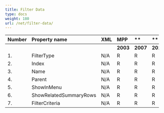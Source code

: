 ```yaml
---
title: Filter Data
type: docs
weight: 180
url: /net/filter-data/
---
```


|**Number** |**Property name** |**XML** |**MPP** |** |** |**  |** |** |**Comments** |
| :- | :- | :- | :- | :- | :- | :- | :- | :- | :- |
| | | |**2003** |**2007** |**2010** |**2013** |**2016** |**2019** | |
|1. |FilterType |N/A |R |R |R |R |
|2. |Index |N/A |R |R |R |R |
|3. |Name |N/A |R |R |R |R |
|4. |Parent |N/A |R |R |R |R |
|5. |ShowInMenu |N/A |R |R |R |R |
|6. |ShowRelatedSummaryRows |N/A |R |R |R |R |
|7. |FilterCriteria|N/A |R |R |R |R |

